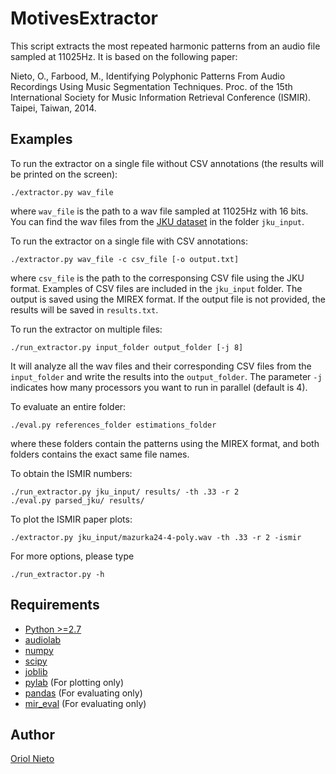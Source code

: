 MotivesExtractor
================

This script extracts the most repeated harmonic patterns from an audio file
sampled at 11025Hz. It is based on the following paper:

Nieto, O., Farbood, M., Identifying Polyphonic Patterns From Audio Recordings 
Using Music Segmentation Techniques. Proc. of the 15th International 
Society for Music Information Retrieval Conference (ISMIR). Taipei, Taiwan, 2014. 

Examples
--------

To run the extractor on a single file without CSV annotations (the results
will be printed on the screen):
    
    ./extractor.py wav_file

where `wav_file` is the path to a wav file sampled at 11025Hz with 16 bits.
You can find the wav files from the [JKU dataset](https://dl.dropbox.com/u/11997856/JKU/JKUPDD-Aug2013.zip)
in the folder `jku_input`.

To run the extractor on a single file with CSV annotations:
    
    ./extractor.py wav_file -c csv_file [-o output.txt]

where `csv_file` is the path to the corresponsing CSV file using the JKU format.
Examples of CSV files are included in the `jku_input` folder. The output is
saved using the MIREX format. If the output file is not provided, 
the results will be saved in `results.txt`.

To run the extractor on multiple files:

    ./run_extractor.py input_folder output_folder [-j 8]

It will analyze all the wav files and their corresponding CSV files from the
`input_folder` and write the results into the `output_folder`. The parameter 
`-j` indicates how many processors you want to run in parallel (default is 4).

To evaluate an entire folder:

    ./eval.py references_folder estimations_folder

where these folders contain the patterns using the MIREX format, and both
folders contains the exact same file names.

To obtain the ISMIR numbers:
    
    ./run_extractor.py jku_input/ results/ -th .33 -r 2
    ./eval.py parsed_jku/ results/

To plot the ISMIR paper plots:

    ./extractor.py jku_input/mazurka24-4-poly.wav -th .33 -r 2 -ismir

For more options, please type

    ./run_extractor.py -h


Requirements
------------

* [Python >=2.7](https://www.python.org/download/releases/2.7/)
* [audiolab](https://pypi.python.org/pypi/scikits.audiolab/)
* [numpy](http://www.numpy.org/)
* [scipy](http://www.scipy.org/)
* [joblib](https://pythonhosted.org/joblib/)
* [pylab](http://wiki.scipy.org/PyLab) (For plotting only)
* [pandas](http://pandas.pydata.org/) (For evaluating only)
* [mir_eval](https://github.com/craffel/mir_eval) (For evaluating only)

Author
------

[Oriol Nieto](https://files.nyu.edu/onc202/public/)

